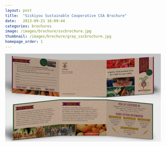 ```yaml
---
layout: post
title:  "Siskiyou Sustainable Cooperative CSA Brochure"
date:   2013-09-21 16:09:44
categories: brochures
image: /images/brochure/sscbrochure.jpg
thumbnail: /images/brochure/gray_sscbrochure.jpg
homepage_order: 1
---
```

![SSC CSA Brochure][image]

[image]: /images/brochure/sscbrochure.jpg "SSC CSA Brochure"
